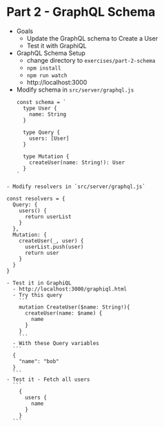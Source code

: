 # Part 2 - GraphQL Schema

- Goals
  - Update the GraphQL schema to Create a User
  - Test it with GraphiQL
- GraphQL Schema Setup
  - change directory to `exercises/part-2-schema`
  - `npm install`
  - `npm run watch`
  - http://localhost:3000
- Modify schema in `src/server/graphql.js`
  ```
  const schema = `
    type User {
      name: String
    }

    type Query {
      users: [User]
    }

    type Mutation {
      createUser(name: String!): User
    }
  `
 ```
 - Modify resolvers in `src/server/graphql.js`
   ```
    const resolvers = {
      Query: {
        users() {
          return userList
        }
      },
      Mutation: {
        createUser(_, user) {
          userList.push(user)
          return user
        }
      }
    }
  ```
  - Test it in GraphiQL
    - http://localhost:3000/graphiql.html
    - Try this query
      ```
      mutation CreateUser($name: String!){
        createUser(name: $name) {
          name
        }
      }
      ```
    - With these Query variables
    ```
    {
      "name": "bob"
    }
    ```
  - Test it - Fetch all users
    ```
      {
        users {
          name
        }
      }
    ```
